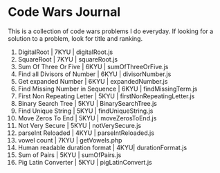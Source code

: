 # Code Wars Journal
This is a collection of code wars problems I do everyday. If looking for  a solution to a problem, look for title and ranking.
1. DigitalRoot | 7KYU | digitalRoot.js
2. SquareRoot  | 7KYU | squareRoot.js
3. Sum Of Three Or Five | 6KYU | sumOfThreeOrFive.js
4. Find all Divisors of Number | 6KYU | divisorNumber.js
5. Get expanded Number | 6KYU | expandedNumber.js
6. Find Missing Number in Sequence | 6KYU | findMissingTerm.js
7. First Non Repeating Letter | 5KYU | firstNonRepeatingLetter.js
8. Binary Search Tree | 5KYU | BinarySearchTree.js
9. Find Unique String | 5KYU | findUniqueString.js
10. Move Zeros To End | 5KYU | moveZerosToEnd.js  
11. Not Very Secure | 5KYU | notVerySecure.js
12. parseInt Reloaded | 4KYU | parseIntReloaded.js
13. vowel count | 7KYU | getVowels.php
14. Human readable duration format | 4KYU| durationFormat.js
15. Sum of Pairs | 5KYU | sumOfPairs.js
16. Pig Latin Converter | 5KYU | pigLatinConvert.js
